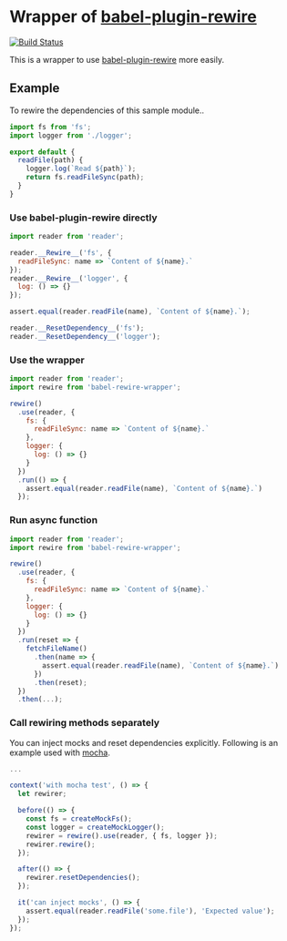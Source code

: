 # Wrapper of [babel-plugin-rewire][babel-plugin-rewire]

[![Build Status](https://travis-ci.org/ryym/babel-rewire-wrapper.svg?branch=master)](https://travis-ci.org/ryym/babel-rewire-wrapper.vim)

This is a wrapper to use [babel-plugin-rewire][babel-plugin-rewire] more easily.

[babel-plugin-rewire]: https://github.com/speedskater/babel-plugin-rewire

## Example

To rewire the dependencies of this sample module..

```javascript
import fs from 'fs';
import logger from './logger';

export default {
  readFile(path) {
    logger.log(`Read ${path}`);
    return fs.readFileSync(path);
  }
}
```

### Use babel-plugin-rewire directly

```javascript
import reader from 'reader';

reader.__Rewire__('fs', {
  readFileSync: name => `Content of ${name}.`
});
reader.__Rewire__('logger', {
  log: () => {}
});

assert.equal(reader.readFile(name), `Content of ${name}.`);

reader.__ResetDependency__('fs');
reader.__ResetDependency__('logger');
```

### Use the wrapper

```javascript
import reader from 'reader';
import rewire from 'babel-rewire-wrapper';

rewire()
  .use(reader, {
    fs: {
      readFileSync: name => `Content of ${name}.`
    },
    logger: {
      log: () => {}
    }
  })
  .run(() => {
    assert.equal(reader.readFile(name), `Content of ${name}.`)
  });
```

### Run async function

```javascript
import reader from 'reader';
import rewire from 'babel-rewire-wrapper';

rewire()
  .use(reader, {
    fs: {
      readFileSync: name => `Content of ${name}.`
    },
    logger: {
      log: () => {}
    }
  })
  .run(reset => {
    fetchFileName()
      .then(name => {
        assert.equal(reader.readFile(name), `Content of ${name}.`)
      })
      .then(reset);
  })
  .then(...);
```

### Call rewiring methods separately

You can inject mocks and reset dependencies explicitly.
Following is an example used with [mocha](https://mochajs.org/).

```javascript
...

context('with mocha test', () => {
  let rewirer;

  before(() => {
    const fs = createMockFs();
    const logger = createMockLogger();
    rewirer = rewire().use(reader, { fs, logger });
    rewirer.rewire();
  });

  after(() => {
    rewirer.resetDependencies();
  });

  it('can inject mocks', () => {
    assert.equal(reader.readFile('some.file'), 'Expected value');
  });
});
```
